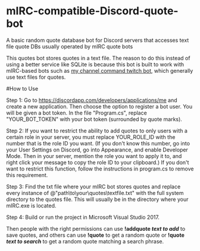 # mIRC-compatible-Discord-quote-bot
A basic random quote database bot for Discord servers that accesses text file quote DBs usually operated by mIRC quote bots

This quotes bot stores quotes in a text file. The reason to do this instead of using a better service like SQLite is because this bot is built to work with mIRC-based bots such as [my channel command twitch bot](https://github.com/pidgezero-one/SMRPG-Contest-Bot), which generally use text files for quotes.

#How to Use

Step 1: Go to https://discordapp.com/developers/applications/me and create a new application. Then choose the option to register a bot user. You will be given a bot token. In the file "Program.cs", replace "YOUR_BOT_TOKEN" with your bot token (surrounded by quote marks).

Step 2: If you want to restrict the ability to add quotes to only users with a certain role in your server, you must replace YOUR_ROLE_ID with the number that is the role ID you want. (If you don't know this number, go into your User Settings on Discord, go into Appearance, and enable Developer Mode. Then in your server, mention the role you want to apply it to, and right click your message to copy the role ID to your clipboard.) If you don't want to restrict this function, follow the instructions in program.cs to remove this requirement.

Step 3: Find the txt file where your mIRC bot stores quotes and replace every instance of @"path\to\your\quotes\textfile.txt" with the full system directory to the quotes file. This will usually be in the directory where your mIRC.exe is located.

Step 4: Build or run the project in Microsoft Visual Studio 2017.

Then people with the right permissions can use **!addquote *text to add*** to save quotes, and others can use **!quote** to get a random quote or **!quote *text to search*** to get a random quote matching a search phrase.
